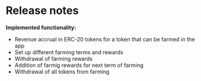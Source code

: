 # Release notes

**Implemented functionality:**

* Revenue accrual in ERC-20 tokens for a token that can be farmed in the app
* Set up different farming terms and rewards
* Withdrawal of farming rewards
* Addition of farmig rewards for next term of farming
* Withdrawal of all tokens from farming
